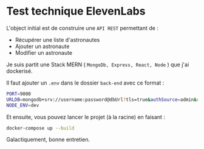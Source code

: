 # Test technique ElevenLabs

L'object initial est de construire une `API REST` permettant de : 
- Récupérer une liste d'astronautes
- Ajouter un astronaute
- Modifier un astronaute

Je suis partit une Stack MERN ( `MongoDb, Express, React, Node` ) que j'ai dockerisé.

Il faut ajouter un `.env` dans le dossier `back-end` avec ce format :

```bash
PORT=9000
URLDB=mongodb+srv://username:password@dbUrl?tls=true&authSource=admin&replicaSet=dbName
NODE_ENV=dev
```

Et ensuite, vous pouvez lancer le projet (à la racine) en faisant : 
```bash
docker-compose up --build
```

Galactiquement, bonne entretien.
